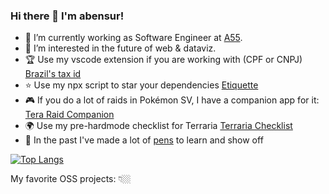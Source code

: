 ### Hi there 👋 I'm abensur!

- 🏃 I’m currently working as Software Engineer at [A55](https://www.a55.tech).
- 🌱 I’m interested in the future of web & dataviz.
- 🏆 Use my vscode extension if you are working with (CPF or CNPJ) [Brazil's tax id](https://marketplace.visualstudio.com/items?itemName=abensur.br-tax-id-generator)
- ⭐ Use my npx script to star your dependencies [Etiquette](https://github.com/abensur/etiquette)
- 🎮 If you do a lot of raids in Pokémon SV, I have a companion app for it: [Tera Raid Companion](https://tera-raid-companion.netlify.app/)
- 🌍 Use my pre-hardmode checklist for Terraria [Terraria Checklist](https://abensur.me/terraria-progress/)
- 💖 In the past I've made a lot of [pens](https://codepen.io/abensur) to learn and show off

[![Top Langs](https://github-readme-stats.vercel.app/api/top-langs/?username=abensur&layout=compact&hide=java&text_color=f8f8f2&bg_color=171c24)](https://github.com/abensur)

My favorite OSS projects: 👇🏼 
